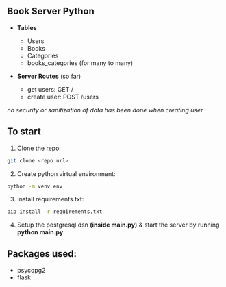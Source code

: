 ## Book Server Python

* **Tables**
  - Users
  - Books
  - Categories
  - books_categories (for many to many)
 
* **Server Routes** (so far)
  - get users: GET /
  - create user: POST /users

*no security or sanitization of data has been done when creating user*

## To start

1. Clone the repo:
```bash
git clone <repo url>
```
2. Create python virtual environment:
```bash
python -m venv env
```
3. Install requirements.txt:
```bash
pip install -r requirements.txt
```
4. Setup the postgresql dsn **(inside main.py)** & start the server by running **python main.py**

## Packages used:
  - psycopg2
  - flask
